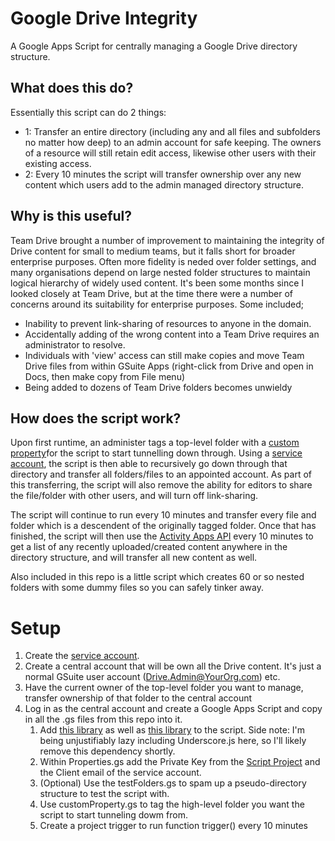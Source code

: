 # Google Drive Integrity
A Google Apps Script for centrally managing a Google Drive directory structure.  

## What does this do?
Essentially this script can do 2 things:
* 1: Transfer an entire directory (including any and all files and subfolders no matter how deep) to an admin account for safe keeping.  The owners of a resource will still retain edit access, likewise other users with their existing access.
* 2: Every 10 minutes the script will transfer ownership over any new content which users add to the admin managed directory structure.

## Why is this useful?
Team Drive brought a number of improvement to maintaining the integrity of Drive content for small to medium teams, but it falls short for broader enterprise purposes.  Often more fidelity is neded over folder settings, and many organisations depend on large nested folder structures to maintain logical hierarchy of widely used content.  It's been some months since I looked closely at Team Drive, but at the time there were a number of concerns around its suitability for enterprise purposes.  Some included;
* Inability to prevent link-sharing of resources to anyone in the domain.
* Accidentally adding of the wrong content into a Team Drive requires an administrator to resolve.
* Individuals with 'view' access can still make copies and move Team Drive files from within GSuite Apps (right-click from Drive and open in Docs, then make copy from File menu)
* Being added to dozens of Team Drive folders becomes unwieldy

## How does the script work?
Upon first runtime, an administer tags a top-level folder with a [custom property](https://developers.google.com/drive/v3/web/properties)for the script to start tunnelling down through.  Using a [service account](https://developers.google.com/identity/protocols/OAuth2ServiceAccount#creatinganaccount), the script is then able to recursively go down through that directory and transfer all folders/files to an appointed account. As part of this transferring, the script will also remove the ability for editors to share the file/folder with other users, and will turn off link-sharing.

The script will continue to run every 10 minutes and transfer every file and folder which is a descendent of the originally tagged folder.  Once that has finished, the script will then use the [Activity Apps API](https://developers.google.com/google-apps/activity/v1/reference/) every 10 minutes to get a list of any recently uploaded/created content anywhere in the directory structure, and will transfer all new content as well.

Also included in this repo is a little script which creates 60 or so nested folders with some dummy files so you can safely tinker away.

# Setup
1. Create the [service account](https://developers.google.com/identity/protocols/OAuth2ServiceAccount#creatinganaccount).
1. Create a central account that will be own all the Drive content.  It's just a normal GSuite user account (Drive.Admin@YourOrg.com) etc.
1. Have the current owner of the top-level folder you want to manage, transfer ownership of that folder to the central account
1. Log in as the central account and create a Google Apps Script and copy in all the .gs files from this repo into it.
	1. Add [this library](https://github.com/googlesamples/apps-script-oauth2) as well as [this library](https://github.com/simula-innovation/gas-underscore) to the script. Side note: I'm being unjustifiably lazy including Underscore.js here, so I'll likely remove this dependency shortly.
	1. Within Properties.gs add the Private Key from the [Script Project](https://developers.google.com/apps-script/guides/cloud-platform-projects#accessing_an_apps_script_cloud_platform_project) and the Client email of the service account.
	1. (Optional) Use the testFolders.gs to spam up a pseudo-directory structure to test the script with.
	1. Use customProperty.gs to tag the high-level folder you want the script to start tunneling dowm from.
	1. Create a project trigger to run function trigger() every 10 minutes

